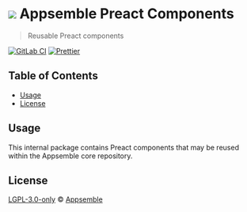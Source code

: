 # ![](https://gitlab.com/appsemble/appsemble/-/raw/0.22.7/config/assets/logo.svg) Appsemble Preact Components

> Reusable Preact components

[![GitLab CI](https://gitlab.com/appsemble/appsemble/badges/0.22.7/pipeline.svg)](https://gitlab.com/appsemble/appsemble/-/releases/0.22.7)
[![Prettier](https://img.shields.io/badge/code_style-prettier-ff69b4.svg)](https://prettier.io)

## Table of Contents

- [Usage](#usage)
- [License](#license)

## Usage

This internal package contains Preact components that may be reused within the Appsemble core
repository.

## License

[LGPL-3.0-only](https://gitlab.com/appsemble/appsemble/-/blob/0.22.7/LICENSE.md) ©
[Appsemble](https://appsemble.com)
